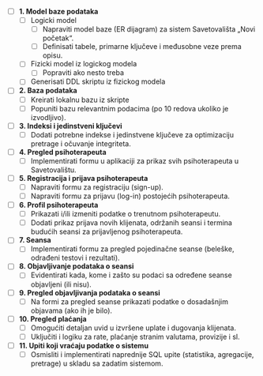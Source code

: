 - [ ] **1. Model baze podataka**
    - [ ] Logicki model
        - [ ] Napraviti model baze (ER dijagram) za sistem Savetovališta „Novi početak“.
        - [ ] Definisati tabele, primarne ključeve i međusobne veze prema opisu.
    - [ ] Fizicki model iz logickog modela
        - [ ] Popraviti ako nesto treba
    - [ ] Generisati DDL skriptu iz fizickog modela 

- [ ] **2. Baza podataka**
    - [ ] Kreirati lokalnu bazu iz skripte
    - [ ] Popuniti bazu relevantnim podacima (po 10 redova ukoliko je izvodljivo).

- [ ] **3. Indeksi i jedinstveni ključevi**
    - [ ] Dodati potrebne indekse i jedinstvene ključeve za optimizaciju pretrage i očuvanje integriteta.

- [ ] **4. Pregled psihoterapeuta**
    - [ ] Implementirati formu u aplikaciji za prikaz svih psihoterapeuta u Savetovalištu.

- [ ] **5. Registracija i prijava psihoterapeuta**
    - [ ] Napraviti formu za registraciju (sign-up).
    - [ ] Napraviti formu za prijavu (log-in) postojećih psihoterapeuta.

- [ ] **6. Profil psihoterapeuta**
    - [ ] Prikazati i/ili izmeniti podatke o trenutnom psihoterapeutu.
    - [ ] Dodati prikaz prijava novih klijenata, održanih seansi i termina budućih seansi za prijavljenog psihoterapeuta.

- [ ] **7. Seansa**
    - [ ] Implementirati formu za pregled pojedinačne seanse (beleške, odrađeni testovi i rezultati).

- [ ] **8. Objavljivanje podataka o seansi**
    - [ ] Evidentirati kada, kome i zašto su podaci sa određene seanse objavljeni (ili nisu).

- [ ] **9. Pregled objavljivanja podataka o seansi**
    - [ ] Na formi za pregled seanse prikazati podatke o dosadašnjim objavama (ako ih je bilo).

- [ ] **10. Pregled plaćanja**
    - [ ] Omogućiti detaljan uvid u izvršene uplate i dugovanja klijenata.
    - [ ] Uključiti i logiku za rate, plaćanje stranim valutama, provizije i sl.

- [ ] **11. Upiti koji vraćaju podatke o sistemu**
    - [ ] Osmisliti i implementirati naprednije SQL upite (statistika, agregacije, pretrage) u skladu sa zadatim sistemom.  
